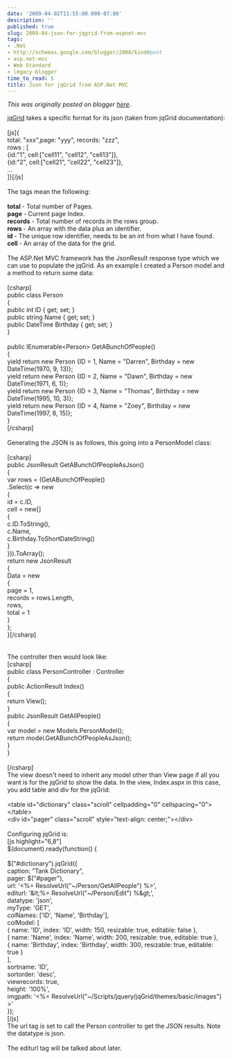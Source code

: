 ```yaml
---
date: '2009-04-02T11:55:00.000-07:00'
description: ''
published: true
slug: 2009-04-json-for-jqgrid-from-aspnet-mvc
tags:
- .Net
- http://schemas.google.com/blogger/2008/kind#post
- asp.net-mvc
- Web Standard
- legacy-blogger
time_to_read: 5
title: Json for jqGrid from ASP.Net MVC
---
```


*This was originally posted on blogger [here](https://techshorts.blogspot.com/2009/04/json-for-jqgrid-from-aspnet-mvc.html)*.

<a href="http://www.trirand.com/blog/" target="_blank" title="jqGrid">jqGrid</a> takes a specific format for its json (taken from jqGrid documentation):<br /><br />[js]{<br /> total: &quot;xxx&quot;,page: &quot;yyy&quot;, records: &quot;zzz&quot;,<br /> rows : [<br />   {id:&quot;1&quot;, cell:[&quot;cell11&quot;, &quot;cell12&quot;, &quot;cell13&quot;]},<br />   {id:&quot;2&quot;, cell:[&quot;cell21&quot;, &quot;cell22&quot;, &quot;cell23&quot;]},<br />    ...<br /> ]}[/js]<br /><br />The tags mean the following:<br /><br /><span style="font-weight: bold;">total </span>- Total number of Pages.<br /><span style="font-weight: bold;">page </span>- Current page Index.<br /><span style="font-weight: bold;">records </span>- Total number of records in the rows group.<br /><span style="font-weight: bold;">rows </span>- An array with the data plus an identifier.<br /><span style="font-weight: bold;">id </span>- The unique row identifier, needs to be an int from what I have found.<br /><span style="font-weight: bold;">cell </span>- An array of the data for the grid.<br /><br />The ASP.Net MVC framework has the JsonResult response type which we can use to populate the jqGrid.  As an example I created a Person model and a method to return some data:<br /><br />[csharp]<br />public class Person<br />{<br />    public int ID { get; set; }<br />    public string Name { get; set; }<br />    public DateTime Birthday { get; set; }<br />}<br /><br />public IEnumerable&lt;Person&gt; GetABunchOfPeople()<br />{<br />    yield return new Person {ID = 1, Name = &quot;Darren&quot;, Birthday = new DateTime(1970, 9, 13)};<br />    yield return new Person {ID = 2, Name = &quot;Dawn&quot;, Birthday = new DateTime(1971, 6, 1)};<br />    yield return new Person {ID = 3, Name = &quot;Thomas&quot;, Birthday = new DateTime(1995, 10, 3)};<br />    yield return new Person {ID = 4, Name = &quot;Zoey&quot;, Birthday = new DateTime(1997, 8, 15)};<br />}<br />[/csharp]<br /><br />Generating the JSON is as follows, this going into a PersonModel class:<br /><br />[csharp]<br />public JsonResult GetABunchOfPeopleAsJson()<br />{<br />    var rows = (GetABunchOfPeople()<br />        .Select(c =&gt; new<br />                         {<br />                             id = c.ID,<br />                             cell = new[]<br />                                        {<br />                                            c.ID.ToString(),<br />                                            c.Name,<br />                                            c.Birthday.ToShortDateString()<br />                                        }<br />                         })).ToArray();<br />    return new JsonResult<br />               {<br />                   Data = new<br />                              {<br />                                  page = 1,<br />                                  records = rows.Length,<br />                                  rows,<br />                                  total = 1<br />                              }<br />               };<br />}[/csharp]<br /><br /><br />The controller then would look like:<br />[csharp]<br />public class PersonController : Controller<br />{<br />    public ActionResult Index()<br />    {<br />        return View();<br />    }<br />    public JsonResult GetAllPeople()<br />    {<br />        var model = new Models.PersonModel();<br />        return model.GetABunchOfPeopleAsJson();<br />    }<br />}<br /><br />[/csharp]<br />The view doesn't need to inherit any model other than View page if all you want is for the jqGrid to show the data.  In the view, Index.aspx in this case, you add table and div for the jqGrid:<br /><br />&lt;table id="dictionary" class="scroll" cellpadding="0" cellspacing="0"&gt;&lt;/table&gt;<br />&lt;div id="pager" class="scroll" style="text-align: center;"&gt;&lt;/div&gt;<br /><br />Configuring jqGrid is:<br />[js highlight="6,8"]<br />$(document).ready(function() {<br /><br />$(&quot;#dictionary&quot;).jqGrid({<br />caption: &quot;Tank Dictionary&quot;,<br />pager: $(&quot;#pager&quot;),<br />url: '&lt;%= ResolveUrl(&quot;~/Person/GetAllPeople&quot;) %&gt;',<br />editurl: '&amp;lt;%= ResolveUrl(&quot;~/Person/Edit&quot;) %&amp;gt;',<br />datatype: 'json',<br />myType: 'GET',<br />colNames: ['ID', 'Name', 'Birthday'],<br />colModel: [<br />{ name: 'ID', index: 'ID', width: 150, resizable: true, editable: false },<br />{ name: 'Name', index: 'Name', width: 200, resizable: true, editable: true },<br />{ name: 'Birthday', index: 'Birthday', width: 300, resizable: true, editable: true }<br />],<br />sortname: 'ID',<br />sortorder: 'desc',<br />viewrecords: true,<br />height: '100%',<br />imgpath: '&lt;%= ResolveUrl(&quot;~/Scripts/jquery/jqGrid/themes/basic/images&quot;) &gt;'<br />});<br />[/js]<br />The url tag is set to call the Person controller to get the JSON results.  Note the datatype is json.<br /><br />The editurl tag will be talked about later.